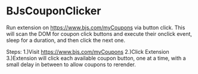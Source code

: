 # BJsCouponClicker
Run extension on https://www.bjs.com/myCoupons via button click. 
This will scan the DOM for coupon click buttons and execute their onclick event, sleep for a duration, and then click the next one.

Steps:
1.)Visit https://www.bjs.com/myCoupons 
2.)Click Extension 
3.)Extension will click each available coupon button, one at a time, with a small delay in between to allow coupons to rerender.